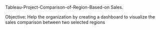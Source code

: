 Tableau-Project-Comparison-of-Region-Based-on Sales.


Objective: Help the organization by creating a dashboard to visualize the sales comparison between two selected regions
